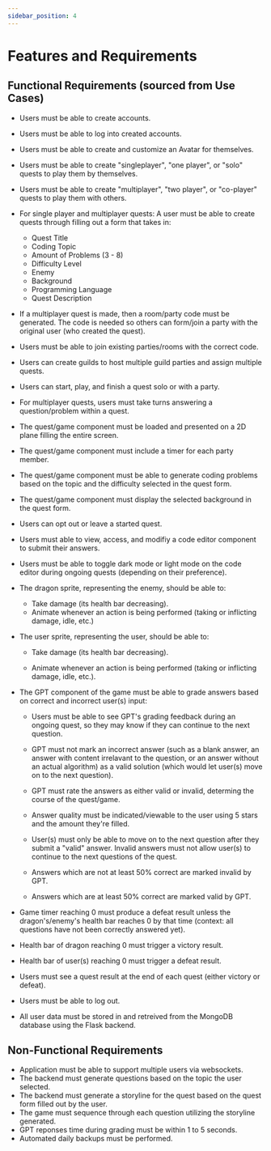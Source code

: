 ```yaml
---
sidebar_position: 4
---
```


# Features and Requirements

## Functional Requirements (sourced from Use Cases)

[//]: # (Use case 1 functional requirements, Create Account)

* Users must be able to create accounts.

* Users must be able to log into created accounts.

* Users must be able to create and customize an Avatar for themselves.

* Users must be able to create "singleplayer", "one player", or "solo" quests to play them by themselves.
* Users must be able to create "multiplayer", "two player", or "co-player" quests to play them with others.
* For single player and multiplayer quests: A user must be able to create quests through filling out a form that takes in:
  * Quest Title
  * Coding Topic
  * Amount of Problems (3 - 8)
  * Difficulty Level
  * Enemy 
  * Background
  * Programming Language
  * Quest Description
* If a multiplayer quest is made, then a room/party code must be generated. The code is needed so others can form/join a party with the original user (who created the quest).
* Users must be able to join existing parties/rooms with the correct code.
* Users can create guilds to host multiple guild parties and assign multiple quests.
* Users can start, play, and finish a quest solo or with a party.
* For multiplayer quests, users must take turns answering a question/problem within a quest.


* The quest/game component must be loaded and presented on a 2D plane filling the entire screen.

* The quest/game component must include a timer for each party member.

* The quest/game component must be able to generate coding problems based on the topic and the difficulty selected in the quest form.

* The quest/game component must display the selected background in the quest form.

* Users can opt out or leave a started quest.


* Users must able to view, access, and modifiy a code editor component to submit their answers.

* Users must be able to toggle dark mode or light mode on the code editor during ongoing quests (depending on their preference).

* The dragon sprite, representing the enemy, should be able to:
  * Take damage (its health bar decreasing).
  * Animate whenever an action is being performed (taking or inflicting damage, idle, etc.)

* The user sprite, representing the user, should be able to:

  * Take damage (its health bar decreasing).

  * Animate whenever an action is being performed (taking or inflicting damage, idle, etc.).


* The GPT component of the game must be able to grade answers based on correct and incorrect user(s) input:
  
  * Users must be able to see GPT's grading feedback during an ongoing quest, so they may know if they can continue to the next question.

  * GPT must not mark an incorrect answer (such as a blank answer, an answer with content irrelavant to the question, or an answer without an actual algorithm) as a valid solution (which would let user(s) move on to the next question).

  * GPT must rate the answers as either valid or invalid, determing the course of the quest/game.

  * Answer quality must be indicated/viewable to the user using 5 stars and the amount they're filled.

  * User(s) must only be able to move on to the next question after they submit a "valid" answer. Invalid answers must not allow user(s) to continue to the next questions of the quest.

  * Answers which are not at least 50% correct are marked invalid by GPT.

  * Answers which are at least 50% correct are marked valid by GPT.

* Game timer reaching 0 must produce a defeat result unless the dragon's/enemy's health bar reaches 0 by that time (context: all questions have not been correctly answered yet).

* Health bar of dragon reaching 0 must trigger a victory result.

* Health bar of user(s) reaching 0 must trigger a defeat result.

* Users must see a quest result at the end of each quest (either victory or defeat).

* Users must be able to log out.

* All user data must be stored in and retreived from the MongoDB database using the Flask backend.
 

## Non-Functional Requirements
* Application must be able to support multiple users via websockets.
* The backend must generate questions based on the topic the user selected.
* The backend must generate a storyline for the quest based on the quest form filled out by the user.
* The game must sequence through each question utilizing the storyline generated.
* GPT reponses time during grading must be within 1 to 5 seconds.
* Automated daily backups must be performed.

